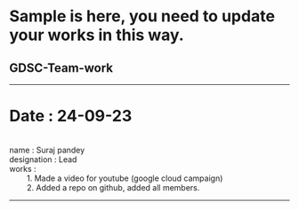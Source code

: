 # Sample is here, you need to update your works in this way. 

## GDSC-Team-work

---
<h1>Date : 24-09-23 </h1> <br /> 
name : Suraj pandey  <br />
designation : Lead   <br />
works : <br />
 &nbsp; &nbsp; &nbsp; &nbsp;    1. Made a video for youtube (google cloud campaign) <br />
  &nbsp; &nbsp; &nbsp; &nbsp;   2. Added a  repo on github, added all members.

-----
